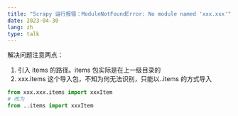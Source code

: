 ```yaml
---
title: "Scrapy 运行报错：ModuleNotFoundError: No module named 'xxx.xxx'"
date: 2023-04-30
lang: zh
type: talk
---
```


解决问题注意两点：

1. 引入 items 的路径。items 包实际是在上一级目录的
2. xxx.items 这个导入包，不知为何无法识别，只能以..items 的方式导入

```python
from xxx.xxx.items import xxxItem
# 改为
from ..items import xxxItem
```
